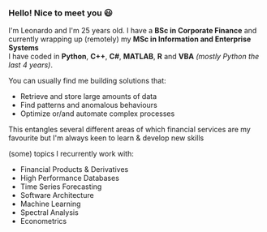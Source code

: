### Hello! Nice to meet you 😃

I'm Leonardo and I'm 25 years old. I have a **BSc in Corporate Finance** and currently wrapping up (remotely) my **MSc in Information and Enterprise Systems**  
I have coded in **Python**, **C++**, **C#**, **MATLAB**, **R** and **VBA** *(mostly Python the last 4 years)*.

You can usually find me building solutions that:
* Retrieve and store large amounts of data
* Find patterns and anomalous behaviours
* Optimize or/and automate complex processes

This entangles several different areas of which financial services are my favourite but I'm always keen to learn & develop new skills

(some) topics I recurrently work with:
* Financial Products & Derivatives
* High Performance Databases
* Time Series Forecasting
* Software Architecture
* Machine Learning
* Spectral Analysis
* Econometrics
